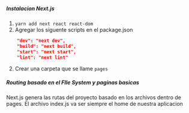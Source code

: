 ##### Instalacion Next.js

1) `yarn add next react react-dom`
3) Agregar los siguente scripts en el package.json

```json
    "dev": "next dev",
    "build": "next build",
    "start": "next start",
    "lint": "next lint"
```

2) Crear una carpeta que se llame `pages`

##### Routing basado en el FIle System y paginas basicas

Next.js genera las rutas del proyecto basado en los archivos dentro de pages. El archivo index.js va ser siempre el home de nuestra aplicacion
